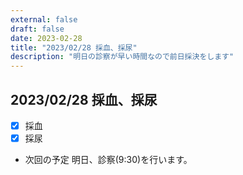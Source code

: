 ```yaml
---
external: false
draft: false
date: 2023-02-28
title: "2023/02/28 採血、採尿"
description: "明日の診察が早い時間なので前日採決をします"
---
```


## 2023/02/28 採血、採尿

- [x] 採血
- [x] 採尿

- 次回の予定
  明日、診察(9:30)を行います。

